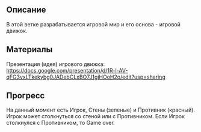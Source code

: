 ## Описание

В этой ветке разрабатывается игровой мир и его основа - игровой движок.

## Материалы

Презентация (идея) игрового движка:
https://docs.google.com/presentation/d/1R-l-AV-qFG3vxLTkekybg0JADebCLxBO7J1giHOoH2o/edit?usp=sharing

## Прогресс

На данный момент есть Игрок, Стены (зеленые) и Противник (красный).
Игрок может столкнуться со стеной или с Противником.
Если Игрок столкнулся с Противником, то Game over.
